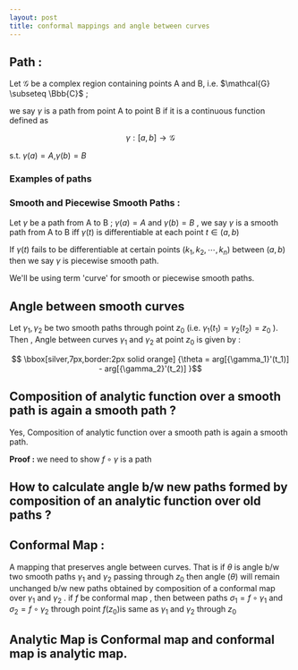 ```yaml
---
layout: post
title: conformal mappings and angle between curves
---
```


## Path :

Let $\mathcal{G}$ be a complex region containing points A and B, i.e. $\mathcal{G} \subseteq \Bbb{C}$ ;

we say $\gamma$ is a path from point A to point B if it is a continuous function defined as

$$\gamma : [a,b] \to \mathcal{G}$$

s.t. $\gamma(a) = A$,$\gamma(b) = B$

### Examples of paths

### Smooth and Piecewise Smooth Paths :

Let $\gamma$ be a path from A to B ; $\gamma(a) =A$ and 
$\gamma(b) =B$ , we say $\gamma$ is a smooth path from A to B iff 
$\gamma(t)$ is differentiable at each point $t \in (a,b)$

If $\gamma(t)$ fails to be differentiable at certain points ($k_1,k_2, \cdots , k_n$) between $(a,b)$ then we say $\gamma$ is piecewise smooth path.

We'll be using term 'curve' for smooth or piecewise smooth paths.

## Angle between smooth curves

Let $\gamma_1,\gamma_2$ be two smooth paths through point $z_0$ (i.e. $\gamma_1 (t_1)= \gamma_2 (t_2) =z_0$ ).
Then , Angle between curves $\gamma_1$ and $\gamma_2$ at point $z_0$ is given by :

$$ \bbox[silver,7px,border:2px solid orange] {\theta = arg[{\gamma_1}'(t_1)] - arg[{\gamma_2}'(t_2)] }$$

## Composition of analytic function over a smooth path is again a smooth path ?

Yes, Composition of analytic function over a smooth path is again a smooth path.

<b>Proof :</b> 
we need to show $f\circ\gamma$ is a path

## How to calculate angle b/w new paths formed by composition of an analytic function over old paths ?



## Conformal Map :

A mapping that preserves angle between curves.
That is if $\theta$ is angle b/w two smooth paths $\gamma_1$ and $\gamma_2$ passing through $z_0$ then angle ($\theta$) will remain unchanged b/w new paths obtained by composition of a conformal map over $\gamma_1$ and $\gamma_2$ .
if $f$ be conformal map , then between paths $\sigma_1 = f\circ\gamma_1$ and $\sigma_2 = f \circ \gamma_2$ through point $f(z_0)$is same as $\gamma_1$ and $\gamma_2$ through $z_0$

## Analytic Map is Conformal map and conformal map is analytic map.